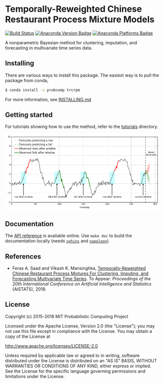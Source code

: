 # Temporally-Reweighted Chinese Restaurant Process Mixture Models

[![Build Status](https://travis-ci.org/probcomp/trcrpm.svg?branch=master)](https://travis-ci.org/probcomp/trcrpm)
[![Anaconda Version Badge](https://anaconda.org/probcomp/trcrpm/badges/version.svg)](https://anaconda.org/probcomp/trcrpm)
[![Anaconda Platforms Badge](https://anaconda.org/probcomp/trcrpm/badges/platforms.svg)](https://anaconda.org/probcomp/trcrpm)


A nonparametric Bayesian method for clustering, imputation, and forecasting
in multivariate time series data.

## Installing

There are various ways to install this package. The easiest way is to pull
the package from conda,

```bash
$ conda install -c probcomp trcrpm
```

For more information, see [INSTALLING.md](./INSTALLING.md)

## Getting started

For tutorials showing how to use the method, refer to the
[tutorials](./tutorials) directory.

<img src="./tutorials/resources/bimodal-posteriors.png" width="750" align="middle">

## Documentation

The [API reference](https://probcomp-1.csail.mit.edu/trcrpm/doc/api.html) is
available online. Use `make doc` to build the documentation locally (needs
[`sphinx`](http://www.sphinx-doc.org/en/stable/install.html) and
[`napoleon`](https://sphinxcontrib-napoleon.readthedocs.io/en/latest/)).

## References

* Feras A. Saad and Vikash K. Mansinghka, [Temporally-Reweighted Chinese
  Restaurant Process Mixtures For Clustering, Imputing, and
  Forecasting Multivariate Time Series](https://probcomp-1.csail.mit.edu/aistats/saad18.pdf).
  To Appear: _Proceedings of the 20th International Conference on Artificial
  Intelligence and Statistics_ (AISTATS), 2018.

## License

Copyright (c) 2015-2018 MIT Probabilistic Computing Project

Licensed under the Apache License, Version 2.0 (the "License");
you may not use this file except in compliance with the License.
You may obtain a copy of the License at

   http://www.apache.org/licenses/LICENSE-2.0

Unless required by applicable law or agreed to in writing, software
distributed under the License is distributed on an "AS IS" BASIS,
WITHOUT WARRANTIES OR CONDITIONS OF ANY KIND, either express or implied.
See the License for the specific language governing permissions and
limitations under the License.
